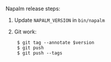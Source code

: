 Napalm release steps:

1. Update `NAPALM_VERSION` in `bin/napalm`
2. Git work:

        $ git tag --annotate $version
        $ git push
        $ git push --tags
